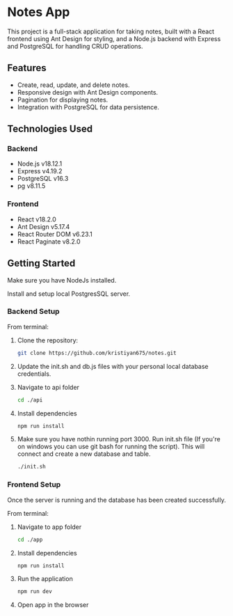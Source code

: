 # Notes App

This project is a full-stack application for taking notes, built with a React frontend using Ant Design for styling, and a Node.js backend with Express and PostgreSQL for handling CRUD operations.

## Features

- Create, read, update, and delete notes.
- Responsive design with Ant Design components.
- Pagination for displaying notes.
- Integration with PostgreSQL for data persistence.

## Technologies Used

### Backend

- Node.js v18.12.1
- Express v4.19.2
- PostgreSQL v16.3
- pg v8.11.5

### Frontend

- React v18.2.0
- Ant Design v5.17.4
- React Router DOM v6.23.1
- React Paginate v8.2.0

## Getting Started

Make sure you have NodeJs installed.

Install and setup local PostgresSQL server.

### Backend Setup

From terminal:

1. Clone the repository:
   ```sh
   git clone https://github.com/kristiyan675/notes.git
   ```
2. Update the init.sh and db.js files with your personal local database credentials.

3. Navigate to api folder

   ```sh
   cd ./api

   ```

4. Install dependencies

   ```sh
   npm run install

   ```

5. Make sure you have nothin running port 3000.
   Run init.sh file (If you're on windows you can use git bash for running the script).
   This will connect and create a new database and table.
   ```sh
   ./init.sh
   ```

### Frontend Setup

Once the server is running and the database has been created successfully.

From terminal:

1. Navigate to app folder

   ```sh
   cd ./app

   ```

2. Install dependencies

   ```sh
   npm run install

   ```

3. Run the application

   ```sh
   npm run dev

   ```

4. Open app in the browser
